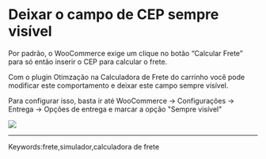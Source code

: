 # Deixar o campo de CEP sempre visível

Por padrão, o WooCommerce exige um clique no botão “Calcular Frete” para só então inserir o CEP para calcular o frete.  

Com o plugin Otimzação na Calculadora de Frete do carrinho você pode modificar este comportamento e deixar este campo sempre visível.

Para configurar isso, basta ir até WooCommerce -> Configurações -> Entrega -> Opções de entrega e marcar a opção "Sempre visível"

[![](https://d29l98y0pmei9d.cloudfront.net/article/2624/90f41170-c1cc-4f27-8a7c-1e9e852819cf.jpg)](https://d29l98y0pmei9d.cloudfront.net/article/2624/90f41170-c1cc-4f27-8a7c-1e9e852819cf.jpg)

  

___

Keywords:frete,simulador,calculadora de frete
